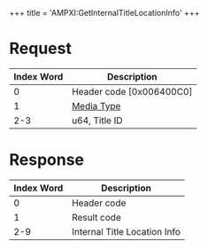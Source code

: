 +++
title = 'AMPXI:GetInternalTitleLocationInfo'
+++

# Request

| Index Word | Description                                            |
|------------|--------------------------------------------------------|
| 0          | Header code \[0x006400C0\]                             |
| 1          | [Media Type](Filesystem_services#MediaType "wikilink") |
| 2-3        | u64, Title ID                                          |

# Response

| Index Word | Description                  |
|------------|------------------------------|
| 0          | Header code                  |
| 1          | Result code                  |
| 2-9        | Internal Title Location Info |
